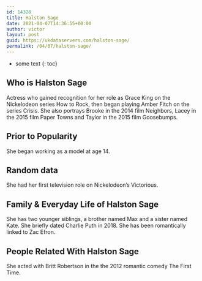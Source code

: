 ```yaml
---
id: 14328
title: Halston Sage
date: 2021-04-07T14:36:55+00:00
author: victor
layout: post
guid: https://ukdataservers.com/halston-sage/
permalink: /04/07/halston-sage/
---
```


* some text
{: toc}


## Who is Halston Sage



Actress who gained recognition for her role as Grace King on the Nickelodeon series How to Rock, then began playing Amber Fitch on the series Crisis. She also portrays Brooke in the 2014 film Neighbors, Lacey in the 2015 film Paper Towns and Taylor in the 2015 film Goosebumps. 

                
                
                
## Prior to Popularity



She began working as a model at age 14. 

                
                
                
## Random data



She had her first television role on Nickelodeon&#8217;s Victorious. 

                
                
                
## Family & Everyday Life of Halston Sage



She has two younger siblings, a brother named Max and a sister named Kate. She briefly dated Charlie Puth in 2018. She has been romantically linked to Zac Efron.

                
                
                
## People Related With Halston Sage



She acted with Britt Robertson in the the 2012 romantic comedy The First Time. 

                
              
            
          
          
          